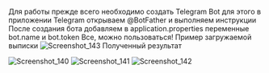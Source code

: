 Для работы прежде всего необходимо создать Telegram Bot
для этого в приложении Telegram открываем @BotFather
и выполняем инструкции 
После создания бота добавляем в application.properties переменные bot.name и bot.token
Все, можно пользоваться!
Пример загружаемой выписки
![Screenshot_143](https://github.com/user-attachments/assets/04e4544c-acd4-4491-88db-32614ea82c81)
Полученный результат


![Screenshot_140](https://github.com/user-attachments/assets/17d47824-7d24-4c7d-8943-47157c82614e)
![Screenshot_141](https://github.com/user-attachments/assets/4fb90304-b156-4857-963f-816926b1e4bf)
![Screenshot_142](https://github.com/user-attachments/assets/d62fb6f6-f1df-4b2f-b555-cb5871f2c828)

